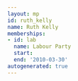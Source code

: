 ```yaml
---
layout: mp
id: ruth_kelly
name: Ruth Kelly
memberships:
- id: lab
  name: Labour Party
  start: 
  end: '2010-03-30'
autogenerated: true
---
```

